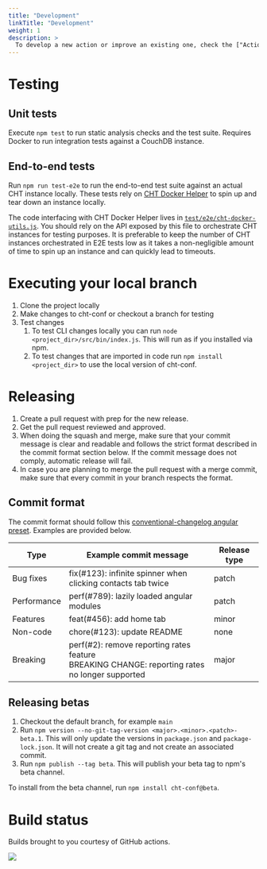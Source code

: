 ```yaml
---
title: "Development"
linkTitle: "Development"
weight: 1
description: >
  To develop a new action or improve an existing one, check the ["Actions" doc](https://github.com/medic/cht-conf/blob/main/src/fn/README.md).
---
```


# Testing

## Unit tests
Execute `npm test` to run static analysis checks and the test suite. Requires Docker to run integration tests against a CouchDB instance.

## End-to-end tests
Run `npm run test-e2e` to run the end-to-end test suite against an actual CHT instance locally. These tests rely on [CHT Docker Helper](https://docs.communityhealthtoolkit.org/hosting/4.x/app-developer/#cht-docker-helper-for-4x) to spin up and tear down an instance locally.

The code interfacing with CHT Docker Helper lives in [`test/e2e/cht-docker-utils.js`](https://github.com/medic/cht-conf/blob/main/test/e2e/cht-docker-utils.js). You should rely on the API exposed by this file to orchestrate CHT instances for testing purposes. It is preferable to keep the number of CHT instances orchestrated in E2E tests low as it takes a non-negligible amount of time to spin up an instance and can quickly lead to timeouts.

# Executing your local branch
1. Clone the project locally
2. Make changes to cht-conf or checkout a branch for testing
3. Test changes
    1. To test CLI changes locally you can run `node <project_dir>/src/bin/index.js`. This will run as if you installed via npm.
    2. To test changes that are imported in code run `npm install <project_dir>` to use the local version of cht-conf.

# Releasing
1. Create a pull request with prep for the new release.
2. Get the pull request reviewed and approved.
3. When doing the squash and merge, make sure that your commit message is clear and readable and follows the strict format described in the commit format section below. If the commit message does not comply, automatic release will fail.
4. In case you are planning to merge the pull request with a merge commit, make sure that every commit in your branch respects the format. 

## Commit format
The commit format should follow this [conventional-changelog angular preset](https://github.com/conventional-changelog/conventional-changelog/tree/master/packages/conventional-changelog-angular). Examples are provided below.

| Type        | Example commit message                                                                              | Release type |
|-------------|-----------------------------------------------------------------------------------------------------|--------------|
| Bug fixes   | fix(#123): infinite spinner when clicking contacts tab twice                                        | patch        |
| Performance | perf(#789): lazily loaded angular modules                                                           | patch        |
| Features    | feat(#456): add home tab                                                                            | minor        |
| Non-code    | chore(#123): update README                                                                          | none         |
| Breaking    | perf(#2): remove reporting rates feature <br/> BREAKING CHANGE: reporting rates no longer supported | major        |

## Releasing betas
1. Checkout the default branch, for example `main`
2. Run `npm version --no-git-tag-version <major>.<minor>.<patch>-beta.1`. This will only update the versions in `package.json` and `package-lock.json`. It will not create a git tag and not create an associated commit.
3. Run `npm publish --tag beta`. This will publish your beta tag to npm's beta channel.

To install from the beta channel, run `npm install cht-conf@beta`.

# Build status
Builds brought to you courtesy of GitHub actions.

<img src="https://github.com/medic/cht-conf/actions/workflows/build.yml/badge.svg">
